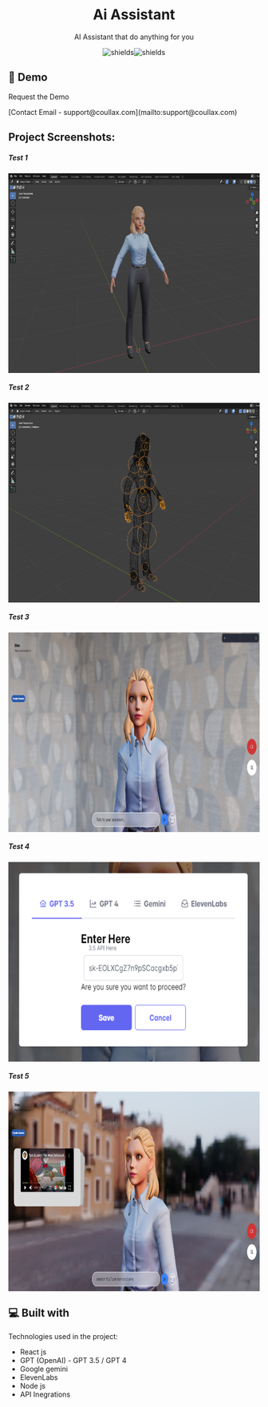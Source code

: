 <h1 align="center" id="title">Ai Assistant</h1>

<p align="center" id="description">AI Assistant that do anything for you</p>


<p align="center"><img src="https://img.shields.io/badge/download-you_like-blue" alt="shields"><img src="https://img.shields.io/badge/contributors-3-red" alt="shields"></p>

<!-- <div align="center">
  <img align="center" src="images\logo.png" alt="project-screenshot" width="400" height="400/">
</div> -->


<h2>🚀 Demo</h2>
<p> Request the Demo </p>
[Contact Email - support@coullax.com](mailto:support@coullax.com)

<h2>Project Screenshots:</h2>

<h5>Test 1</h5>
<img align="center" src="pngs\Capture.PNG" alt="project-screenshot" width="800" height="400/">
<h5>Test 2</h5>
<img align="center" src="pngs\Capture1.PNG" alt="project-screenshot" width="800" height="400/">
<h5>Test 3</h5>
<img align="center" src="pngs\Capture2.PNG" alt="project-screenshot" width="800" height="400/">
<h5>Test 4</h5>
<img align="center" src="pngs\Capture3.PNG" alt="project-screenshot" width="800" height="400/">
<h5>Test 5</h5>
<img align="center" src="pngs\Capture4.PNG" alt="project-screenshot" width="800" height="400/">
  
  
<h2>💻 Built with</h2>

Technologies used in the project:

*   React js
*   GPT (OpenAI) - GPT 3.5 / GPT 4
*   Google gemini
*   ElevenLabs
*   Node js
*   API Inegrations

